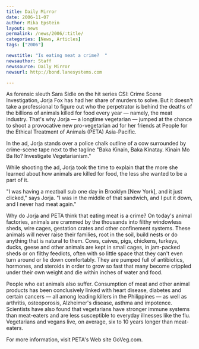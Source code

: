 ```yaml
---
title: Daily Mirror
date: 2006-11-07
author: Mika Epstein
layout: news
permalink: /news/2006/:title/
categories: [News, Articles]
tags: ["2006"]

newstitle: "Is eating meat a crime?  "
newsauthor: Staff  
newssource: Daily Mirror  
newsurl: http://bond.lanesystems.com  

---
```


As forensic sleuth Sara Sidle on the hit series CSI: Crime Scene Investigation, Jorja Fox has had her share of murders to solve. But it doesn't take a professional to figure out who the perpetrator is behind the deaths of the billions of animals killed for food every year &#8212; namely, the meat industry. That's why Jorja &#8212; a longtime vegetarian &#8212; jumped at the chance to shoot a provocative new pro-vegetarian ad for her friends at People for the Ethical Treatment of Animals (PETA) Asia-Pacific.

In the ad, Jorja stands over a police chalk outline of a cow surrounded by crime-scene tape next to the tagline "Baka Kinain, Baka Kinatay. Kinain Mo Ba Ito? Investigate Vegetarianism."

While shooting the ad, Jorja took the time to explain that the more she learned about how animals are killed for food, the less she wanted to be a part of it.

"I was having a meatball sub one day in Brooklyn [New York], and it just clicked," says Jorja. "I was in the middle of that sandwich, and I put it down, and I never had meat again."

Why do Jorja and PETA think that eating meat is a crime? On today's animal factories, animals are crammed by the thousands into filthy windowless sheds, wire cages, gestation crates and other confinement systems. These animals will never raise their families, root in the soil, build nests or do anything that is natural to them. Cows, caives, pigs, chickens, turkeys, ducks, geese and other animals are kept in small cages, in jam-packed sheds or on filthy feedlots, often with so little space that they can't even turn around or lie down comfortably. They are pumped full of antibiotics, hormones, and steroids in order to grow so fast that many become crippled under their own weight and die within inches of water and food.

People who eat animals also suffer. Consumption of meat and other animal products has been conclusively linked with heart disease, diabetes and certain cancers &#8212; all among leading killers in the Philippines &#8212; as well as arthritis, osteoporosis, Alzheimer's disease, asthma and impotence. Scientists have also found that vegetarians have stronger immune systems than meat-eaters and are less susceptible to everyday illnesses like the flu. Vegetarians and vegans live, on average, six to 10 years longer than meat-eaters.

For more information, visit PETA's Web site GoVeg.com.

